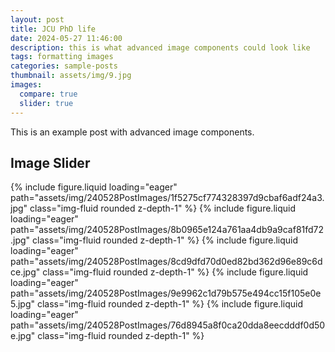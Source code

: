 ```yaml
---
layout: post
title: JCU PhD life
date: 2024-05-27 11:46:00
description: this is what advanced image components could look like
tags: formatting images
categories: sample-posts
thumbnail: assets/img/9.jpg
images:
  compare: true
  slider: true
---
```


This is an example post with advanced image components.

## Image Slider

<!-- This is a simple image slider. It uses the [Swiper](https://swiperjs.com/) library. Check the [examples page](https://swiperjs.com/demos) for more information of what you can achieve with it. -->

<swiper-container keyboard="true" navigation="true" pagination="true" pagination-clickable="true" pagination-dynamic-bullets="true" rewind="true">
  <swiper-slide>{% include figure.liquid loading="eager" path="assets/img/240528PostImages/1f5275cf774328397d9cbaf6adf24a3.jpg" class="img-fluid rounded z-depth-1" %}</swiper-slide>
  <swiper-slide>{% include figure.liquid loading="eager" path="assets/img/240528PostImages/8b0965e124a761aa4db9a9caf81fd72.jpg" class="img-fluid rounded z-depth-1" %}</swiper-slide>
  <swiper-slide>{% include figure.liquid loading="eager" path="assets/img/240528PostImages/8cd9dfd70d0ed82bd362d96e89c6dce.jpg" class="img-fluid rounded z-depth-1" %}</swiper-slide>
  <swiper-slide>{% include figure.liquid loading="eager" path="assets/img/240528PostImages/9e9962c1d79b575e494cc15f105e0e5.jpg" class="img-fluid rounded z-depth-1" %}</swiper-slide>
  <swiper-slide>{% include figure.liquid loading="eager" path="assets/img/240528PostImages/76d8945a8f0ca20dda8eecdddf0d50e.jpg" class="img-fluid rounded z-depth-1" %}</swiper-slide>
  <!-- <swiper-slide>{% include figure.liquid loading="eager" path="assets/img/240528PostImages/12.jpg" class="img-fluid rounded z-depth-1" %}</swiper-slide>
  <swiper-slide>{% include figure.liquid loading="eager" path="assets/img/240528PostImages/12.jpg" class="img-fluid rounded z-depth-1" %}</swiper-slide>
  <swiper-slide>{% include figure.liquid loading="eager" path="assets/img/240528PostImages/12.jpg" class="img-fluid rounded z-depth-1" %}</swiper-slide> -->
</swiper-container>
